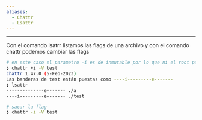 ```yaml
---
aliases:
  - Chattr
  - Lsattr
---
```

---
Con el comando lsatrr listamos las flags de una archivo y con el comando chattr podemos cambiar las flags

```bash 
# en este caso el parametro -i es de inmutable por lo que ni el root puede borrarlo aunque simplemente puede sacarle la flag
❯ chattr +i -V test
chattr 1.47.0 (5-Feb-2023)
Las banderas de test están puestas como ----i---------e-------
❯ lsattr
--------------e------- ./a
----i---------e------- ./test

# sacar la flag
❯ chattr -i -V test
```
